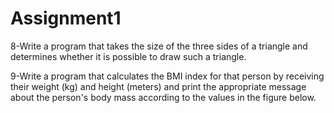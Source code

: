 # Assignment1

8-Write a program that takes the size of the three sides of a triangle and determines whether it is possible to draw such a triangle.


9-Write a program that calculates the BMI index for that person by receiving their weight (kg) and height (meters) and print the appropriate message about the person's body mass according to the values in the figure below.
